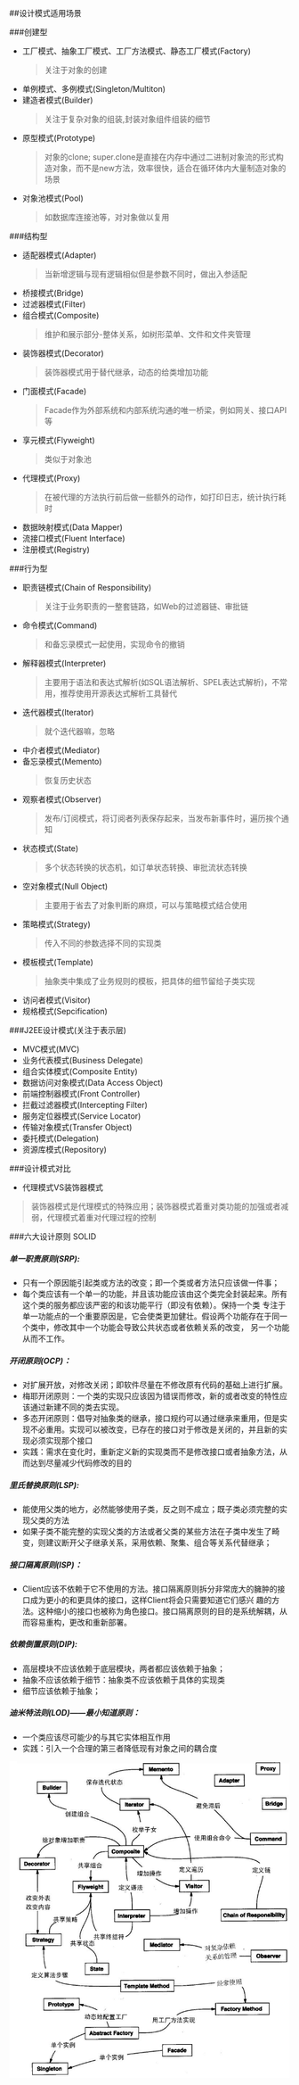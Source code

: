 ##设计模式适用场景

###创建型
- 工厂模式、抽象工厂模式、工厂方法模式、静态工厂模式(Factory)
    > 关注于对象的创建
- 单例模式、多例模式(Singleton/Multiton)
- 建造者模式(Builder)
    > 关注于复杂对象的组装,封装对象组件组装的细节
- 原型模式(Prototype)
    > 对象的clone; super.clone是直接在内存中通过二进制对象流的形式构造对象，而不是new方法，效率很快，适合在循环体内大量制造对象的场景
- 对象池模式(Pool)
    > 如数据库连接池等，对对象做以复用

###结构型
- 适配器模式(Adapter)
    > 当新增逻辑与现有逻辑相似但是参数不同时，做出入参适配
- 桥接模式(Bridge)
- 过滤器模式(Filter)
- 组合模式(Composite)
    > 维护和展示部分-整体关系，如树形菜单、文件和文件夹管理
- 装饰器模式(Decorator)
    > 装饰器模式用于替代继承，动态的给类增加功能
- 门面模式(Facade)
    > Facade作为外部系统和内部系统沟通的唯一桥梁，例如网关、接口API等
- 享元模式(Flyweight)
    > 类似于对象池
- 代理模式(Proxy)
    > 在被代理的方法执行前后做一些额外的动作，如打印日志，统计执行耗时
- 数据映射模式(Data Mapper)
- 流接口模式(Fluent Interface)
- 注册模式(Registry)

###行为型
- 职责链模式(Chain of Responsibility)
    > 关注于业务职责的一整套链路，如Web的过滤器链、审批链
- 命令模式(Command)
    > 和备忘录模式一起使用，实现命令的撤销
- 解释器模式(Interpreter)
    > 主要用于语法和表达式解析(如SQL语法解析、SPEL表达式解析)，不常用，推荐使用开源表达式解析工具替代
- 迭代器模式(Iterator)
    > 就个迭代器嘛，忽略
- 中介者模式(Mediator)
- 备忘录模式(Memento)
    > 恢复历史状态
- 观察者模式(Observer)
    > 发布/订阅模式，将订阅者列表保存起来，当发布新事件时，遍历挨个通知
- 状态模式(State)
    > 多个状态转换的状态机，如订单状态转换、审批流状态转换
- 空对象模式(Null Object)
    > 主要用于省去了对象判断的麻烦，可以与策略模式结合使用
- 策略模式(Strategy)
    > 传入不同的参数选择不同的实现类
- 模板模式(Template)
    > 抽象类中集成了业务规则的模板，把具体的细节留给子类实现
- 访问者模式(Visitor)
- 规格模式(Sepcification)

###J2EE设计模式(关注于表示层)
- MVC模式(MVC)
- 业务代表模式(Business Delegate)
- 组合实体模式(Composite Entity)
- 数据访问对象模式(Data Access Object)
- 前端控制器模式(Front Controller)
- 拦截过滤器模式(Intercepting Filter)
- 服务定位器模式(Service Locator)
- 传输对象模式(Transfer Object)
- 委托模式(Delegation)
- 资源库模式(Repository)

###设计模式对比
- 代理模式VS装饰器模式
> 装饰器模式是代理模式的特殊应用；装饰器模式着重对类功能的加强或者减弱，代理模式着重对代理过程的控制

###六大设计原则
SOLID
 ##### 单一职责原则(SRP):
 - 只有一个原因能引起类或方法的改变；即一个类或者方法只应该做一件事；
 - 每个类应该有一个单一的功能，并且该功能应该由这个类完全封装起来。所有这个类的服务都应该严密的和该功能平行（即没有依赖）。保持一个类
 专注于单一功能点的一个重要原因是，它会使类更加健壮。假设两个功能存在于同一个类中，修改其中一个功能会导致公共状态或者依赖关系的改变，
 另一个功能从而不工作。
 
 ##### 开闭原则(OCP)：
 - 对扩展开放，对修改关闭；即软件尽量在不修改原有代码的基础上进行扩展。
 - 梅耶开闭原则：一个类的实现只应该因为错误而修改，新的或者改变的特性应该通过新建不同的类去实现。
 - 多态开闭原则：倡导对抽象类的继承，接口规约可以通过继承来重用，但是实现不必重用。实现可以被改变，已存在的接口对于修改是关闭的，并且新的实现必须实现那个接口
 - 实践：需求在变化时，重新定义新的实现类而不是修改接口或者抽象方法，从而达到尽量减少代码修改的目的
 
 ##### 里氏替换原则(LSP):
 - 能使用父类的地方，必然能够使用子类，反之则不成立；既子类必须完整的实现父类的方法
 - 如果子类不能完整的实现父类的方法或者父类的某些方法在子类中发生了畸变，则建议断开父子继承关系，采用依赖、聚集、组合等关系代替继承；
  
 ##### 接口隔离原则(ISP)：
 - Client应该不依赖于它不使用的方法。接口隔离原则拆分非常庞大的臃肿的接口成为更小的和更具体的接口，这样Client将会只需要知道它们感兴
 趣的方法。这种缩小的接口也被称为角色接口。接口隔离原则的目的是系统解耦，从而容易重构，更改和重新部署。
 
 ##### 依赖倒置原则(DIP):
 - 高层模块不应该依赖于底层模块，两者都应该依赖于抽象；
 - 抽象不应该依赖于细节：抽象类不应该依赖于具体的实现类
 - 细节应该依赖于抽象；

 ##### 迪米特法则(LOD)——最小知道原则：
 - 一个类应该尽可能少的与其它实体相互作用
 - 实践：引入一个合理的第三者降低现有对象之间的耦合度

![设计模式关系图](docs/设计模式关系图.png)